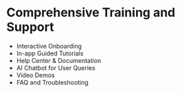 # Comprehensive Training and Support

- Interactive Onboarding
- In-app Guided Tutorials
- Help Center & Documentation
- AI Chatbot for User Queries
- Video Demos
- FAQ and Troubleshooting